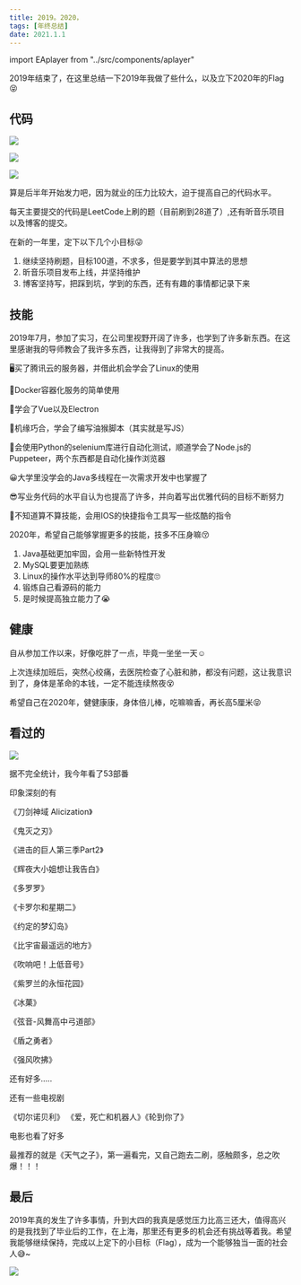 ```yaml
---
title: 2019。2020，
tags: [年终总结]
date: 2021.1.1
---
```

import EAplayer from "../src/components/aplayer"

<EAplayer songid={514774419}/>

2019年结束了，在这里总结一下2019年我做了些什么，以及立下2020年的Flag :stuck_out_tongue_closed_eyes:
<!--truncate-->
## 代码

![](https://cdn.ego1st.cn/postImg/githubcode.jpg)

![](https://cdn.ego1st.cn/postImg/LeetCodeNum.jpg)

![](https://cdn.ego1st.cn/postImg/XinMusic.jpg)

算是后半年开始发力吧，因为就业的压力比较大，迫于提高自己的代码水平。

每天主要提交的代码是LeetCode上刷的题（目前刷到28道了）,还有昕音乐项目以及博客的提交。

在新的一年里，定下以下几个小目标:stuck_out_tongue_winking_eye:

1. 继续坚持刷题，目标100道，不求多，但是要学到其中算法的思想
2. 昕音乐项目发布上线，并坚持维护
3. 博客坚持写，把踩到坑，学到的东西，还有有趣的事情都记录下来



## 技能

2019年7月，参加了实习，在公司里视野开阔了许多，也学到了许多新东西。在这里感谢我的导师教会了我许多东西，让我得到了非常大的提高。

:desktop_computer:买了腾讯云的服务器，并借此机会学会了Linux的使用

:robot:Docker容器化服务的简单使用

:rocket:学会了Vue以及Electron

:drooling_face:机缘巧合，学会了编写油猴脚本（其实就是写JS）

:telescope:会使用Python的selenium库进行自动化测试，顺道学会了Node.js的Puppeteer，两个东西都是自动化操作浏览器

:grinning:大学里没学会的Java多线程在一次需求开发中也掌握了

:sunglasses:写业务代码的水平自认为也提高了许多，并向着写出优雅代码的目标不断努力

:thinking:不知道算不算技能，会用IOS的快捷指令工具写一些炫酷的指令



2020年，希望自己能够掌握更多的技能，技多不压身嘛:kissing_closed_eyes:

1. Java基础更加牢固，会用一些新特性开发
2. MySQL要更加熟练
3. Linux的操作水平达到导师80%的程度:roll_eyes:
4. 锻炼自己看源码的能力
5. 是时候提高独立能力了:sob:



## 健康

自从参加工作以来，好像吃胖了一点，毕竟一坐坐一天:relaxed:

上次连续加班后，突然心绞痛，去医院检查了心脏和肺，都没有问题，这让我意识到了，身体是革命的本钱，一定不能连续熬夜:dizzy_face:

希望自己在2020年，健健康康，身体倍儿棒，吃嘛嘛香，再长高5厘米:stuck_out_tongue_closed_eyes:



## 看过的

![](https://cdn.ego1st.cn/postImg/fanju.jpg)

据不完全统计，我今年看了53部番

印象深刻的有

《刀剑神域 Alicization》

《鬼灭之刃》

《进击的巨人第三季Part2》

《辉夜大小姐想让我告白》

《多罗罗》

《卡罗尔和星期二》

《约定的梦幻岛》

《比宇宙最遥远的地方》

《吹响吧！上低音号》

《紫罗兰的永恒花园》

《冰菓》

《弦音-风舞高中弓道部》

《盾之勇者》

《强风吹拂》

还有好多.....



还有一些电视剧

《切尔诺贝利》 《爱，死亡和机器人》《轮到你了》 



电影也看了好多

最推荐的就是《天气之子》，第一遍看完，又自己跑去二刷，感触颇多，总之吹爆！！！



## 最后

2019年真的发生了许多事情，升到大四的我真是感觉压力比高三还大，值得高兴的是我找到了毕业后的工作，在上海，那里还有更多的机会还有挑战等着我。希望我能够继续保持，完成以上定下的小目标（Flag），成为一个能够独当一面的社会人:sweat_smile:~

![](https://cdn.ego1st.cn/postImg/happynewyear2020.jpg)





 
